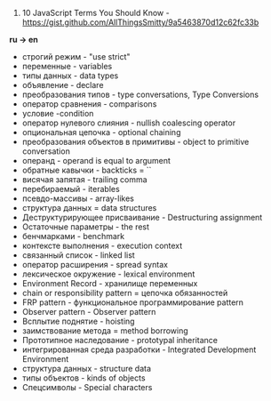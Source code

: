 1) 10 JavaScript Terms You Should Know - https://gist.github.com/AllThingsSmitty/9a5463870d12c62fc33b

**ru -> en**

- строгий режим - "use strict"
- переменные - variables
- типы данных - data types
- объявление - declare
- преобразования типов - type conversations, Type Conversions
- оператор сравнения - comparisons
- условие -condition
- оператор нулевого слияния - nullish coalescing operator
- опциональная цепочка - optional chaining
- преобразования объектов в примитивы - object to primitive conversation
- операнд - operand is equal to argument
- обратные кавычки - backticks = ``
- висячая запятая - trailing comma
- перебираемый - iterables
- псевдо-массивы - array-likes
- структура данных = data structures
- Деструктурирующее присваивание - Destructuring assignment
- Остаточные параметры - the rest
- бенчмарками - benchmark
- контексте выполнения - execution context
- связанный список - linked list
- оператор расширения - spread syntax
- лексическое окружение - lexical environment
- Environment Record - хранилище переменных
- chain or responsibility pattern = цепочка обязанностей
- FRP pattern - функциональное программирование pattern
- Observer pattern - Observer pattern
- Всплытие поднятие - hoisting
- заимствование метода = method borrowing
- Прототипное наследование - prototypal inheritance
- интегрированная среда разработки - Integrated Development Environment
- структура данных - structure data
- типы объектов - kinds of objects
- Спецсимволы - Special characters
